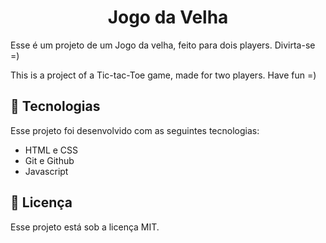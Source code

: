 <h1 align="center"> Jogo da Velha  </h1>

<p>Esse é um projeto de um Jogo da velha, feito para dois players. Divirta-se =)</p>
<p>This is a project of a Tic-tac-Toe game, made for two players. Have fun =)</p>


## 🚀 Tecnologias

Esse projeto foi desenvolvido com as seguintes tecnologias:

- HTML e CSS
- Git e Github
- Javascript

## :memo: Licença

Esse projeto está sob a licença MIT.
